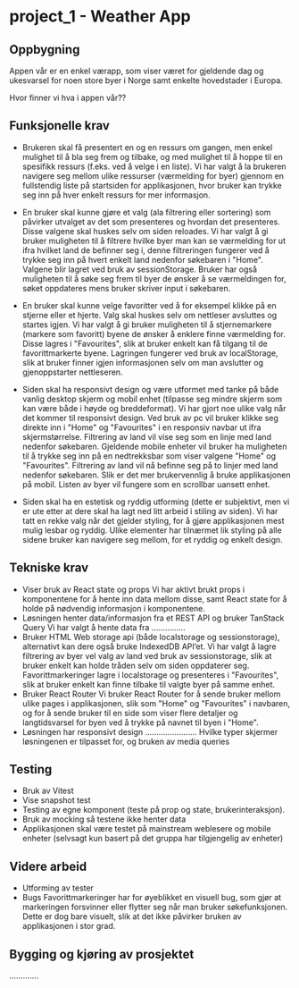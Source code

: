 # project_1 - Weather App

## Oppbygning
Appen vår er en enkel værapp, som viser været for gjeldende dag og ukesvarsel for noen store byer i Norge samt enkelte hovedstader i Europa.

Hvor finner vi hva i appen vår??

## Funksjonelle krav
- Brukeren skal få presentert en og en ressurs om gangen, men enkel mulighet til å bla seg frem og tilbake, og med mulighet til å hoppe til en spesifikk ressurs (f.eks. ved å velge i en liste).
    Vi har valgt å la brukeren navigere seg mellom ulike ressurser (værmelding for byer) gjennom en fullstendig liste på startsiden for applikasjonen, hvor bruker kan trykke seg inn på hver enkelt ressurs for mer informasjon.

- En bruker skal kunne gjøre et valg (ala filtrering eller sortering) som påvirker utvalget av det som presenteres og hvordan det presenteres. Disse valgene skal huskes selv om siden reloades.
    Vi har valgt å gi bruker muligheten til å filtrere hvilke byer man kan se værmelding for ut ifra hvilket land de befinner seg i, denne filtreringen fungerer ved å trykke seg inn på hvert enkelt land nedenfor søkebaren i "Home". Valgene blir lagret ved bruk av sessionStorage. Bruker har også muligheten til å søke seg frem til byer de ønsker å se værmeldingen for, søket oppdateres mens bruker skriver input i søkebaren.

- En bruker skal kunne velge favoritter ved å for eksempel klikke på en stjerne eller et hjerte. Valg skal huskes selv om nettleser avsluttes og startes igjen.
    Vi har valgt å gi bruker muligheten til å stjernemarkere (markere som favoritt) byene de ønsker å enklere finne værmelding for. Disse lagres i "Favourites", slik at bruker enkelt kan få tilgang til de favorittmarkerte byene. Lagringen fungerer ved bruk av localStorage, slik at bruker finner igjen informasjonen selv om man avslutter og gjenoppstarter nettleseren.

- Siden skal ha responsivt design og være utformet med tanke på både vanlig desktop skjerm og mobil enhet (tilpasse seg mindre skjerm som kan være både i høyde og breddeformat).
    Vi har gjort noe ulike valg når det kommer til responsivt design. Ved bruk av pc vil bruker klikke seg direkte inn i "Home" og "Favourites" i en responsiv navbar ut ifra skjermstørrelse. Filtrering av land vil vise seg som en linje med land nedenfor søkebaren.
    Gjeldende mobile enheter vil bruker ha muligheten til å trykke seg inn på en nedtrekksbar som viser valgene "Home" og "Favourites". Filtrering av land vil nå befinne seg på to linjer med land nedenfor søkebaren. Slik er det mer brukervennlig å bruke applikasjonen på mobil.
    Listen av byer vil fungere som en scrollbar uansett enhet.
- Siden skal ha en estetisk og ryddig utforming (dette er subjektivt, men vi er ute etter at dere skal ha lagt ned litt arbeid i stiling av siden). 
    Vi har tatt en rekke valg når det gjelder styling, for å gjøre applikasjonen mest mulig lesbar og ryddig. Ulike elementer har tilnærmet lik styling på alle sidene bruker kan navigere seg mellom, for et ryddig og enkelt design.

## Tekniske krav
- Viser bruk av React state og props
    Vi har aktivt brukt props i komponentene for å hente inn data mellom disse, samt React state for å holde på nødvendig informasjon i komponentene.
- Løsningen henter data/informasjon fra et REST API og bruker TanStack Query
    Vi har valgt å hente data fra ...............
- Bruker HTML Web storage api (både localstorage og sessionstorage), alternativt kan dere også bruke IndexedDB API’et.
    Vi har valgt å lagre filtrering av byer vel valg av land ved bruk av sessionstorage, slik at bruker enkelt kan holde tråden selv om siden oppdaterer seg.
    Favorittmarkeringer lagre i localstorage og presenteres i "Favourites", slik at bruker enkelt kan finne tilbake til valgte byer på samme enhet.
- Bruker React Router
    Vi bruker React Router for å sende bruker mellom ulike pages i applikasjonen, slik som "Home" og "Favourites" i navbaren, og for å sende bruker til en side som viser flere detaljer og langtidsvarsel for byen ved å trykke på navnet til byen i "Home".
- Løsningen har responsivt design
    .......................
    Hvilke typer skjermer løsningenen er tilpasset for, og bruken av media queries


## Testing
- Bruk av Vitest
- Vise snapshot test
- Testing av egne komponent (teste på prop og state, brukerinteraksjon).
- Bruk av mocking så testene ikke henter data
- Applikasjonen skal være testet på mainstream weblesere og mobile enheter (selvsagt kun basert på det gruppa har tilgjengelig av enheter)

## Videre arbeid
- Utforming av tester
- Bugs
    Favorittmarkeringer har for øyeblikket en visuell bug, som gjør at markeringen forsvinner eller flytter seg når man bruker søkefunksjonen. Dette er dog bare visuelt, slik at det ikke påvirker bruken av applikasjonen i stor grad.

## Bygging og kjøring av prosjektet
.............